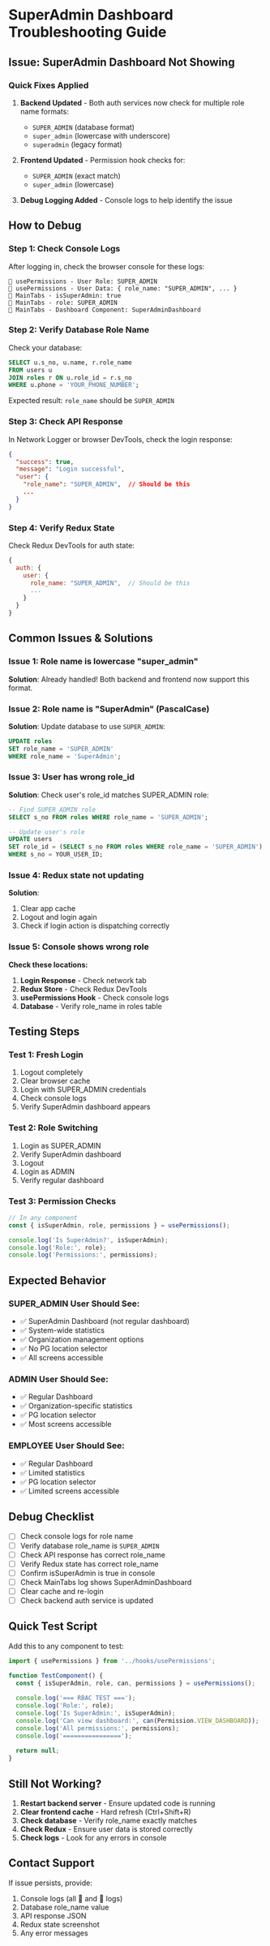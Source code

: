 # SuperAdmin Dashboard Troubleshooting Guide

## Issue: SuperAdmin Dashboard Not Showing

### Quick Fixes Applied

1. **Backend Updated** - Both auth services now check for multiple role name formats:
   - `SUPER_ADMIN` (database format)
   - `super_admin` (lowercase with underscore)
   - `superadmin` (legacy format)

2. **Frontend Updated** - Permission hook checks for:
   - `SUPER_ADMIN` (exact match)
   - `super_admin` (lowercase)

3. **Debug Logging Added** - Console logs to help identify the issue

## How to Debug

### Step 1: Check Console Logs

After logging in, check the browser console for these logs:

```
🔐 usePermissions - User Role: SUPER_ADMIN
🔐 usePermissions - User Data: { role_name: "SUPER_ADMIN", ... }
📱 MainTabs - isSuperAdmin: true
📱 MainTabs - role: SUPER_ADMIN
📱 MainTabs - Dashboard Component: SuperAdminDashboard
```

### Step 2: Verify Database Role Name

Check your database:
```sql
SELECT u.s_no, u.name, r.role_name 
FROM users u 
JOIN roles r ON u.role_id = r.s_no 
WHERE u.phone = 'YOUR_PHONE_NUMBER';
```

Expected result: `role_name` should be `SUPER_ADMIN`

### Step 3: Check API Response

In Network Logger or browser DevTools, check the login response:
```json
{
  "success": true,
  "message": "Login successful",
  "user": {
    "role_name": "SUPER_ADMIN",  // Should be this
    ...
  }
}
```

### Step 4: Verify Redux State

Check Redux DevTools for auth state:
```javascript
{
  auth: {
    user: {
      role_name: "SUPER_ADMIN",  // Should be this
      ...
    }
  }
}
```

## Common Issues & Solutions

### Issue 1: Role name is lowercase "super_admin"

**Solution**: Already handled! Both backend and frontend now support this format.

### Issue 2: Role name is "SuperAdmin" (PascalCase)

**Solution**: Update database to use `SUPER_ADMIN`:
```sql
UPDATE roles 
SET role_name = 'SUPER_ADMIN' 
WHERE role_name = 'SuperAdmin';
```

### Issue 3: User has wrong role_id

**Solution**: Check user's role_id matches SUPER_ADMIN role:
```sql
-- Find SUPER_ADMIN role
SELECT s_no FROM roles WHERE role_name = 'SUPER_ADMIN';

-- Update user's role
UPDATE users 
SET role_id = (SELECT s_no FROM roles WHERE role_name = 'SUPER_ADMIN')
WHERE s_no = YOUR_USER_ID;
```

### Issue 4: Redux state not updating

**Solution**: 
1. Clear app cache
2. Logout and login again
3. Check if login action is dispatching correctly

### Issue 5: Console shows wrong role

**Check these locations:**

1. **Login Response** - Check network tab
2. **Redux Store** - Check Redux DevTools
3. **usePermissions Hook** - Check console logs
4. **Database** - Verify role_name in roles table

## Testing Steps

### Test 1: Fresh Login
1. Logout completely
2. Clear browser cache
3. Login with SUPER_ADMIN credentials
4. Check console logs
5. Verify SuperAdmin dashboard appears

### Test 2: Role Switching
1. Login as SUPER_ADMIN
2. Verify SuperAdmin dashboard
3. Logout
4. Login as ADMIN
5. Verify regular dashboard

### Test 3: Permission Checks
```typescript
// In any component
const { isSuperAdmin, role, permissions } = usePermissions();

console.log('Is SuperAdmin?', isSuperAdmin);
console.log('Role:', role);
console.log('Permissions:', permissions);
```

## Expected Behavior

### SUPER_ADMIN User Should See:
- ✅ SuperAdmin Dashboard (not regular dashboard)
- ✅ System-wide statistics
- ✅ Organization management options
- ✅ No PG location selector
- ✅ All screens accessible

### ADMIN User Should See:
- ✅ Regular Dashboard
- ✅ Organization-specific statistics
- ✅ PG location selector
- ✅ Most screens accessible

### EMPLOYEE User Should See:
- ✅ Regular Dashboard
- ✅ Limited statistics
- ✅ PG location selector
- ✅ Limited screens accessible

## Debug Checklist

- [ ] Check console logs for role name
- [ ] Verify database role_name is `SUPER_ADMIN`
- [ ] Check API response has correct role_name
- [ ] Verify Redux state has correct role_name
- [ ] Confirm isSuperAdmin is true in console
- [ ] Check MainTabs log shows SuperAdminDashboard
- [ ] Clear cache and re-login
- [ ] Check backend auth service is updated

## Quick Test Script

Add this to any component to test:

```typescript
import { usePermissions } from '../hooks/usePermissions';

function TestComponent() {
  const { isSuperAdmin, role, can, permissions } = usePermissions();
  
  console.log('=== RBAC TEST ===');
  console.log('Role:', role);
  console.log('Is SuperAdmin:', isSuperAdmin);
  console.log('Can view dashboard:', can(Permission.VIEW_DASHBOARD));
  console.log('All permissions:', permissions);
  console.log('================');
  
  return null;
}
```

## Still Not Working?

1. **Restart backend server** - Ensure updated code is running
2. **Clear frontend cache** - Hard refresh (Ctrl+Shift+R)
3. **Check database** - Verify role_name exactly matches
4. **Check Redux** - Ensure user data is stored correctly
5. **Check logs** - Look for any errors in console

## Contact Support

If issue persists, provide:
1. Console logs (all 🔐 and 📱 logs)
2. Database role_name value
3. API response JSON
4. Redux state screenshot
5. Any error messages
